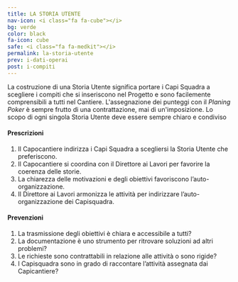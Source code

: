 ```yaml
---
title: LA STORIA UTENTE
nav-icon: <i class="fa fa-cube"></i>
bg: verde
color: black
fa-icon: cube
safe: <i class="fa fa-medkit"></i>
permalink: la-storia-utente
prev: i-dati-operai
post: i-compiti
---
```



La costruzione di una Storia Utente significa portare i Capi Squadra a scegliere i compiti che si inseriscono nel Progetto e sono facilemente comprensibili a tutti nel Cantiere. L'assegnazione dei punteggi con il *Planing Poker* è sempre frutto di una contrattazione, mai di un'imposizione. Lo scopo di ogni singola Storia Utente deve essere sempre chiaro e condiviso

#### <i class="fa fa-exclamation-circle"></i> Prescrizioni

1. Il Capocantiere indirizza i Capi Squadra a scegliersi la Storia Utente che preferiscono.
2. Il Capocantiere si coordina con il Direttore ai Lavori per favorire la coerenza delle storie.
3. La chiarezza delle motivazioni e degli obiettivi favoriscono l’auto-organizzazione.
4. Il Direttore ai Lavori armonizza le attività per indirizzare l’auto-organizzazione dei Capisquadra.

#### <i class="fa fa-question-circle"></i> Prevenzioni

1. La trasmissione degli obiettivi è chiara e accessibile a tutti?
2. La documentazione è uno strumento per ritrovare soluzioni ad altri problemi?
3. Le richieste sono contrattabili in relazione alle attività o sono rigide?
4. I Capisquadra sono in grado di raccontare l’attività assegnata dai Capicantiere? 

